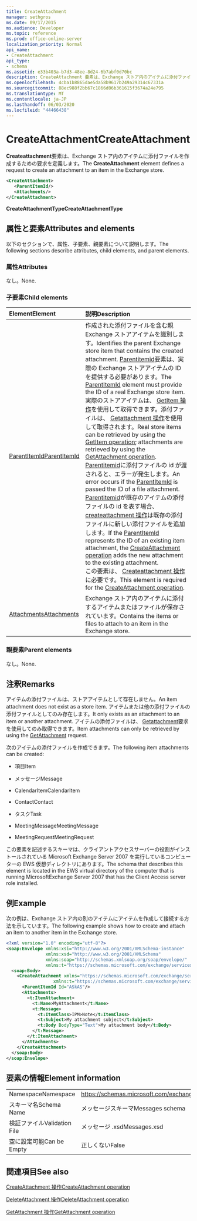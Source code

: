 ```yaml
---
title: CreateAttachment
manager: sethgros
ms.date: 09/17/2015
ms.audience: Developer
ms.topic: reference
ms.prod: office-online-server
localization_priority: Normal
api_name:
- CreateAttachment
api_type:
- schema
ms.assetid: e33b403a-b7d3-48ee-8d24-6b7abf0d70bc
description: CreateAttachment 要素は、Exchange ストア内のアイテムに添付ファイルを作成するための要求を定義します。
ms.openlocfilehash: 4cba1b8865dae5da58b9617b249a29314c67331a
ms.sourcegitcommit: 88ec988f2bb67c1866d06b361615f3674a24e795
ms.translationtype: MT
ms.contentlocale: ja-JP
ms.lasthandoff: 06/03/2020
ms.locfileid: "44466438"
---
```

# <a name="createattachment"></a><span data-ttu-id="411cc-103">CreateAttachment</span><span class="sxs-lookup"><span data-stu-id="411cc-103">CreateAttachment</span></span>

<span data-ttu-id="411cc-104">**Createattachment**要素は、Exchange ストア内のアイテムに添付ファイルを作成するための要求を定義します。</span><span class="sxs-lookup"><span data-stu-id="411cc-104">The **CreateAttachment** element defines a request to create an attachment to an item in the Exchange store.</span></span> 
  
```xml
<CreateAttachment>
   <ParentItemId/>
   <Attachments/>
</CreateAttachment>
```

 <span data-ttu-id="411cc-105">**CreateAttachmentType**</span><span class="sxs-lookup"><span data-stu-id="411cc-105">**CreateAttachmentType**</span></span>
## <a name="attributes-and-elements"></a><span data-ttu-id="411cc-106">属性と要素</span><span class="sxs-lookup"><span data-stu-id="411cc-106">Attributes and elements</span></span>

<span data-ttu-id="411cc-107">以下のセクションで、属性、子要素、親要素について説明します。</span><span class="sxs-lookup"><span data-stu-id="411cc-107">The following sections describe attributes, child elements, and parent elements.</span></span>
  
### <a name="attributes"></a><span data-ttu-id="411cc-108">属性</span><span class="sxs-lookup"><span data-stu-id="411cc-108">Attributes</span></span>

<span data-ttu-id="411cc-109">なし。</span><span class="sxs-lookup"><span data-stu-id="411cc-109">None.</span></span>
  
### <a name="child-elements"></a><span data-ttu-id="411cc-110">子要素</span><span class="sxs-lookup"><span data-stu-id="411cc-110">Child elements</span></span>

|<span data-ttu-id="411cc-111">**Element**</span><span class="sxs-lookup"><span data-stu-id="411cc-111">**Element**</span></span>|<span data-ttu-id="411cc-112">**説明**</span><span class="sxs-lookup"><span data-stu-id="411cc-112">**Description**</span></span>|
|:-----|:-----|
|[<span data-ttu-id="411cc-113">ParentItemId</span><span class="sxs-lookup"><span data-stu-id="411cc-113">ParentItemId</span></span>](parentitemid.md) <br/> |<span data-ttu-id="411cc-114">作成された添付ファイルを含む親 Exchange ストアアイテムを識別します。</span><span class="sxs-lookup"><span data-stu-id="411cc-114">Identifies the parent Exchange store item that contains the created attachment.</span></span> <span data-ttu-id="411cc-115">[Parentitemid](parentitemid.md)要素は、実際の Exchange ストアアイテムの ID を提供する必要があります。</span><span class="sxs-lookup"><span data-stu-id="411cc-115">The [ParentItemId](parentitemid.md) element must provide the ID of a real Exchange store item.</span></span> <span data-ttu-id="411cc-116">実際のストアアイテムは、 [GetItem 操作](getitem-operation.md)を使用して取得できます。添付ファイルは、 [Getattachment 操作](getattachment-operation.md)を使用して取得されます。</span><span class="sxs-lookup"><span data-stu-id="411cc-116">Real store items can be retrieved by using the [GetItem operation](getitem-operation.md); attachments are retrieved by using the [GetAttachment operation](getattachment-operation.md).</span></span> <span data-ttu-id="411cc-117">[Parentitemid](parentitemid.md)に添付ファイルの id が渡されると、エラーが発生します。</span><span class="sxs-lookup"><span data-stu-id="411cc-117">An error occurs if the [ParentItemId](parentitemid.md) is passed the ID of a file attachment.</span></span> <span data-ttu-id="411cc-118">[Parentitemid](parentitemid.md)が既存のアイテムの添付ファイルの id を表す場合、 [createattachment 操作](createattachment-operation.md)は既存の添付ファイルに新しい添付ファイルを追加します。</span><span class="sxs-lookup"><span data-stu-id="411cc-118">If the [ParentItemId](parentitemid.md) represents the ID of an existing item attachment, the [CreateAttachment operation](createattachment-operation.md) adds the new attachment to the existing attachment.</span></span>  <br/> <span data-ttu-id="411cc-119">この要素は、 [Createattachment 操作](createattachment-operation.md)に必要です。</span><span class="sxs-lookup"><span data-stu-id="411cc-119">This element is required for the [CreateAttachment operation](createattachment-operation.md).</span></span>  <br/> |
|[<span data-ttu-id="411cc-120">Attachments</span><span class="sxs-lookup"><span data-stu-id="411cc-120">Attachments</span></span>](attachments-ex15websvcsotherref.md) <br/> |<span data-ttu-id="411cc-121">Exchange ストア内のアイテムに添付するアイテムまたはファイルが保存されています。</span><span class="sxs-lookup"><span data-stu-id="411cc-121">Contains the items or files to attach to an item in the Exchange store.</span></span>  <br/> |
   
### <a name="parent-elements"></a><span data-ttu-id="411cc-122">親要素</span><span class="sxs-lookup"><span data-stu-id="411cc-122">Parent elements</span></span>

<span data-ttu-id="411cc-123">なし。</span><span class="sxs-lookup"><span data-stu-id="411cc-123">None.</span></span>
  
## <a name="remarks"></a><span data-ttu-id="411cc-124">注釈</span><span class="sxs-lookup"><span data-stu-id="411cc-124">Remarks</span></span>

<span data-ttu-id="411cc-125">アイテムの添付ファイルは、ストアアイテムとして存在しません。</span><span class="sxs-lookup"><span data-stu-id="411cc-125">An item attachment does not exist as a store item.</span></span> <span data-ttu-id="411cc-126">アイテムまたは他の添付ファイルの添付ファイルとしてのみ存在します。</span><span class="sxs-lookup"><span data-stu-id="411cc-126">It only exists as an attachment to an item or another attachment.</span></span> <span data-ttu-id="411cc-127">アイテムの添付ファイルは、 [Getattachment](getattachment.md)要求を使用してのみ取得できます。</span><span class="sxs-lookup"><span data-stu-id="411cc-127">Item attachments can only be retrieved by using the [GetAttachment](getattachment.md) request.</span></span> 
  
<span data-ttu-id="411cc-128">次のアイテムの添付ファイルを作成できます。</span><span class="sxs-lookup"><span data-stu-id="411cc-128">The following item attachments can be created:</span></span>
  
- <span data-ttu-id="411cc-129">項目</span><span class="sxs-lookup"><span data-stu-id="411cc-129">Item</span></span>
    
- <span data-ttu-id="411cc-130">メッセージ</span><span class="sxs-lookup"><span data-stu-id="411cc-130">Message</span></span>
    
- <span data-ttu-id="411cc-131">CalendarItem</span><span class="sxs-lookup"><span data-stu-id="411cc-131">CalendarItem</span></span>
    
- <span data-ttu-id="411cc-132">Contact</span><span class="sxs-lookup"><span data-stu-id="411cc-132">Contact</span></span>
    
- <span data-ttu-id="411cc-133">タスク</span><span class="sxs-lookup"><span data-stu-id="411cc-133">Task</span></span>
    
- <span data-ttu-id="411cc-134">MeetingMessage</span><span class="sxs-lookup"><span data-stu-id="411cc-134">MeetingMessage</span></span>
    
- <span data-ttu-id="411cc-135">MeetingRequest</span><span class="sxs-lookup"><span data-stu-id="411cc-135">MeetingRequest</span></span>
    
<span data-ttu-id="411cc-136">この要素を記述するスキーマは、クライアントアクセスサーバーの役割がインストールされている Microsoft Exchange Server 2007 を実行しているコンピューターの EWS 仮想ディレクトリにあります。</span><span class="sxs-lookup"><span data-stu-id="411cc-136">The schema that describes this element is located in the EWS virtual directory of the computer that is running MicrosoftExchange Server 2007 that has the Client Access server role installed.</span></span>
  
## <a name="example"></a><span data-ttu-id="411cc-137">例</span><span class="sxs-lookup"><span data-stu-id="411cc-137">Example</span></span>

<span data-ttu-id="411cc-138">次の例は、Exchange ストア内の別のアイテムにアイテムを作成して接続する方法を示しています。</span><span class="sxs-lookup"><span data-stu-id="411cc-138">The following example shows how to create and attach an item to another item in the Exchange store.</span></span>
  
```XML
<?xml version="1.0" encoding="utf-8"?>
<soap:Envelope xmlns:xsi="http://www.w3.org/2001/XMLSchema-instance"
               xmlns:xsd="http://www.w3.org/2001/XMLSchema"
               xmlns:soap="http://schemas.xmlsoap.org/soap/envelope/"
               xmlns:t="https://schemas.microsoft.com/exchange/services/2006/types">
  <soap:Body>
    <CreateAttachment xmlns="https://schemas.microsoft.com/exchange/services/2006/messages" 
                  xmlns:t="https://schemas.microsoft.com/exchange/services/2006/types">
      <ParentItemId Id="ASkAS"/>
      <Attachments>
        <t:ItemAttachment>
          <t:Name>MyAttachment</t:Name>
          <t:Message>
            <t:ItemClass>IPM>Note</t:ItemClass>
            <t:Subject>My attachment subject</t:Subject>
            <t:Body BodyType="Text">My attachment body</t:Body>
          </t:Message>
        </t:ItemAttachment>
      </Attachments>
    </CreateAttachment>
  </soap:Body>
</soap:Envelope>
```

## <a name="element-information"></a><span data-ttu-id="411cc-139">要素の情報</span><span class="sxs-lookup"><span data-stu-id="411cc-139">Element information</span></span>

|||
|:-----|:-----|
|<span data-ttu-id="411cc-140">Namespace</span><span class="sxs-lookup"><span data-stu-id="411cc-140">Namespace</span></span>  <br/> |https://schemas.microsoft.com/exchange/services/2006/messages  <br/> |
|<span data-ttu-id="411cc-141">スキーマ名</span><span class="sxs-lookup"><span data-stu-id="411cc-141">Schema Name</span></span>  <br/> |<span data-ttu-id="411cc-142">メッセージスキーマ</span><span class="sxs-lookup"><span data-stu-id="411cc-142">Messages schema</span></span>  <br/> |
|<span data-ttu-id="411cc-143">検証ファイル</span><span class="sxs-lookup"><span data-stu-id="411cc-143">Validation File</span></span>  <br/> |<span data-ttu-id="411cc-144">メッセージ .xsd</span><span class="sxs-lookup"><span data-stu-id="411cc-144">Messages.xsd</span></span>  <br/> |
|<span data-ttu-id="411cc-145">空に設定可能</span><span class="sxs-lookup"><span data-stu-id="411cc-145">Can be Empty</span></span>  <br/> |<span data-ttu-id="411cc-146">正しくない</span><span class="sxs-lookup"><span data-stu-id="411cc-146">False</span></span>  <br/> |
   
## <a name="see-also"></a><span data-ttu-id="411cc-147">関連項目</span><span class="sxs-lookup"><span data-stu-id="411cc-147">See also</span></span>



[<span data-ttu-id="411cc-148">CreateAttachment 操作</span><span class="sxs-lookup"><span data-stu-id="411cc-148">CreateAttachment operation</span></span>](createattachment-operation.md)
  
[<span data-ttu-id="411cc-149">DeleteAttachment 操作</span><span class="sxs-lookup"><span data-stu-id="411cc-149">DeleteAttachment operation</span></span>](deleteattachment-operation.md)
  
[<span data-ttu-id="411cc-150">GetAttachment 操作</span><span class="sxs-lookup"><span data-stu-id="411cc-150">GetAttachment operation</span></span>](getattachment-operation.md)

